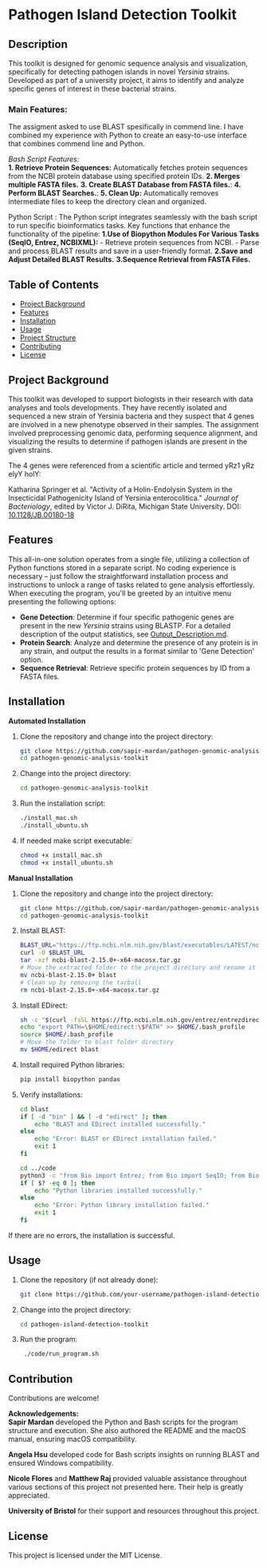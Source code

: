 # Pathogen Island Detection Toolkit

## Description

This toolkit is designed for genomic sequence analysis and visualization, specifically for detecting pathogen islands in novel *Yersinia* strains. Developed as part of a university project, it aims to identify and analyze specific genes of interest in these bacterial strains.

### Main Features:
The assigment asked to use BLAST spesifically in commend line. I have combined my experience with Python to create an easy-to-use interface that combines commend line and Python.  
  
_Bash Script Features:_  
**1. Retrieve Protein Sequences:** Automatically fetches protein sequences from the NCBI protein database using specified protein IDs.
**2. Merges multiple FASTA files.**
**3. Create BLAST Database from FASTA files.**:
**4. Perform BLAST Searches.**: 
**5. Clean Up:** Automatically removes intermediate files to keep the directory clean and organized.

Python Script :
The Python script integrates seamlessly with the bash script to run specific bioinformatics tasks.
Key functions that enhance the functionality of the pipeline:
**1.Use of Biopython Modules For Various Tasks (SeqIO, Entrez, NCBIXML):** 
    - Retrieve protein sequences from NCBI.
    - Parse and process BLAST results and save in a user-friendly format.
**2.Save and Adjust Detailed BLAST Results.**
**3.Sequence Retrieval from FASTA Files.** 


## Table of Contents

- [Project Background](#project-background)
- [Features](#features)
- [Installation](#installation)
- [Usage](#usage)
- [Project Structure](#project-structure)
- [Contributing](#contributing)
- [License](#license)

## Project Background

This toolkit was developed to support biologists in their research with data analyses and tools developments. They have recently isolated and sequenced a new strain of Yersinia bacteria and they suspect that 4 genes are involved in a new phenotype observed in their samples. The assignment involved preprocessing genomic data, performing sequence alignment, and visualizing the results to determine if pathogen islands are present in the given strains. 

The 4 genes were referenced from a scientific article and termed yRz1 yRz elyY holY:

Katharina Springer et al. "Activity of a Holin-Endolysin System in the Insecticidal Pathogenicity Island of Yersinia enterocolitica." *Journal of Bacteriology*, edited by Victor J. DiRita, Michigan State University. DOI: [10.1128/JB.00180-18](https://doi.org/10.1128/JB.00180-18)

## Features

This all-in-one solution operates from a single file, utilizing a collection of Python functions stored in a separate script. No coding experience is necessary – just follow the straightforward installation process and instructions to unlock a range of tasks related to gene analysis effortlessly. When executing the program, you'll be greeted by an intuitive menu presenting the following options: 

- **Gene Detection**: Determine if four specific pathogenic genes are present in the new *Yersinia* strains using BLASTP. For a detailed description of the output statistics, see [Output_Description.md]([Output_Description.md](https://github.com/sapir-mardan/pathogen-genomic-analysis-toolkit/blob/main/Output_Description.md)).
- **Protein Search**: Analyze and determine the presence of any protein is in any strain, and output the results in a format similar to 'Gene Detection' option.
- **Sequence Retrieval**: Retrieve specific protein sequences by ID from a FASTA files.

## Installation

**Automated Installation**
1. Clone the repository and change into the project directory:
    ```bash
    git clone https://github.com/sapir-mardan/pathogen-genomic-analysis-toolkit.git
    cd pathogen-genomic-analysis-toolkit
    ```
2. Change into the project directory:
    ```bash
    cd pathogen-genomic-analysis-toolkit
    ```
3. Run the installation script:
    ```bash
    ./install_mac.sh
    ./install_ubuntu.sh
    ```
4. If needed make script executable:
    ```bash
    chmod +x install_mac.sh
    chmod +x install_ubuntu.sh
    ```
    
**Manual Installation**
1. Clone the repository and change into the project directory:
    ```bash
    git clone https://github.com/sapir-mardan/pathogen-genomic-analysis-toolkit.git
    cd pathogen-genomic-analysis-toolkit
    ```

2. Install BLAST:
    ```bash
    BLAST_URL="https://ftp.ncbi.nlm.nih.gov/blast/executables/LATEST/ncbi-blast-2.15.0+-x64-macosx.tar.gz"
    curl -O $BLAST_URL
    tar -xzf ncbi-blast-2.15.0+-x64-macosx.tar.gz
    # Move the extracted folder to the project directory and rename it to 'blast'
    mv ncbi-blast-2.15.0+ blast
    # Clean up by removing the tarball
    rm ncbi-blast-2.15.0+-x64-macosx.tar.gz
    ```

3. Install EDirect:
    ```bash
    sh -c "$(curl -fsSL https://ftp.ncbi.nlm.nih.gov/entrez/entrezdirect/install-edirect.sh)"
    echo "export PATH=\$HOME/edirect:\$PATH" >> $HOME/.bash_profile
    source $HOME/.bash_profile
    # Move the folder to blast folder directory
    mv $HOME/edirect blast
    ```

4. Install required Python libraries:
    ```bash
    pip install biopython pandas
    ```

5. Verify installations:
    ```bash
    cd blast
    if [ -d "bin" ] && [ -d "edirect" ]; then
        echo "BLAST and EDirect installed successfully."
    else
        echo "Error: BLAST or EDirect installation failed."
        exit 1
    fi

    cd ../code
    python3 -c "from Bio import Entrez; from Bio import SeqIO; from Bio.Blast import NCBIXML; import pandas as pd; import os; import sys"
    if [ $? -eq 0 ]; then
        echo "Python libraries installed successfully."
    else
        echo "Error: Python library installation failed."
        exit 1
    fi
    ```

If there are no errors, the installation is successful.

## Usage

1. Clone the repository (if not already done):
   ```bash
   git clone https://github.com/your-username/pathogen-island-detection-toolkit.git
   ```

2. Change into the project directory:
   ```bash
   cd pathogen-island-detection-toolkit
   ```

3. Run the program:
   ```bash
    ./code/run_program.sh
   ```

## Contribution 

Contributions are welcome!

**Acknowledgements:**    
**Sapir Mardan** developed the Python and Bash scripts for the program structure and execution. She also authored the README and the macOS manual, ensuring macOS compatibility.

**Angela Hsu** developed code for  Bash scripts insights on running BLAST and ensured Windows compatibility.

**Nicole Flores** and **Matthew Raj** provided valuable assistance throughout various sections of this project not presented here. Their help is greatly appreciated.

**University of Bristol** for their support and resources throughout this project.

## License

This project is licensed under the MIT License.

